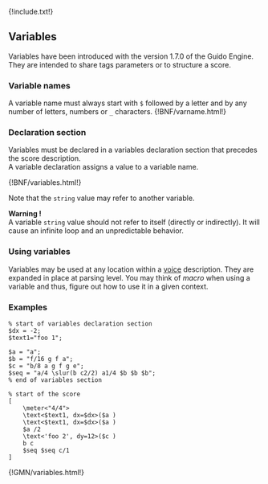 {!include.txt!}

## Variables

Variables have been introduced with the version 1.7.0 of the Guido Engine. They are intended to share tags parameters or to structure a score. 

### Variable names

A variable name must always start with `$` followed by a letter and by any number of letters, numbers or `_` characters.
{!BNF/varname.html!}


### Declaration section

Variables must be declared in a variables declaration section that precedes the score description.  
A variable declaration assigns a value to a variable name.

{!BNF/variables.html!}

Note that the `string` value may refer to another variable.  

**Warning !**  
A variable `string` value should not refer to itself (directly or indirectly). It will cause an infinite loop and an unpredictable behavior.



### Using variables

Variables may be used at any location within a [voice](../voices) description. They are expanded in place at parsing level. You may think of *macro* when using a variable and thus, figure out how to use it in a given context.

### Examples
~~~~~~
% start of variables declaration section
$dx = -2;
$text1="foo 1";

$a = "a";
$b = "f/16 g f a";
$c = "b/8 a g f g e";
$seq = "a/4 \slur(b c2/2) a1/4 $b $b $b";
% end of variables section

% start of the score
[ 
	\meter<"4/4">
	\text<$text1, dx=$dx>($a ) 
	\text<$text1, dx=$dx>($a ) 
	$a /2
	\text<'foo 2', dy=12>($c ) 
	b c 
	$seq $seq c/1
]
~~~~~~
{!GMN/variables.html!}

